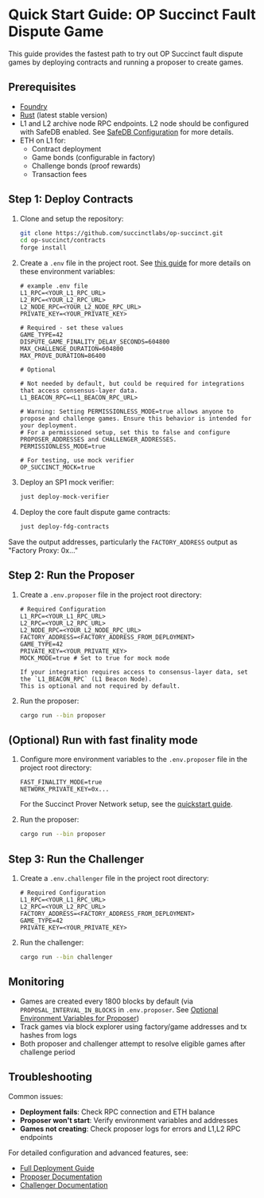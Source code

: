 # Quick Start Guide: OP Succinct Fault Dispute Game

This guide provides the fastest path to try out OP Succinct fault dispute games by deploying contracts and running a proposer to create games.

## Prerequisites

- [Foundry](https://book.getfoundry.sh/getting-started/installation)
- [Rust](https://www.rust-lang.org/tools/install) (latest stable version)
- L1 and L2 archive node RPC endpoints. L2 node should be configured with SafeDB enabled. See [SafeDB Configuration](./best_practices.md#safe-db-configuration) for more details.
- ETH on L1 for:
  - Contract deployment
  - Game bonds (configurable in factory)
  - Challenge bonds (proof rewards)
  - Transaction fees

## Step 1: Deploy Contracts

1. Clone and setup the repository:

    ```bash
    git clone https://github.com/succinctlabs/op-succinct.git
    cd op-succinct/contracts
    forge install
    ```

2. Create a `.env` file in the project root. See [this guide](deploy.md#prerequisites) for more details on these environment variables:

    ```env
    # example .env file
    L1_RPC=<YOUR_L1_RPC_URL>
    L2_RPC=<YOUR_L2_RPC_URL>
    L2_NODE_RPC=<YOUR_L2_NODE_RPC_URL>
    PRIVATE_KEY=<YOUR_PRIVATE_KEY>

    # Required - set these values
    GAME_TYPE=42
    DISPUTE_GAME_FINALITY_DELAY_SECONDS=604800
    MAX_CHALLENGE_DURATION=604800
    MAX_PROVE_DURATION=86400

    # Optional

    # Not needed by default, but could be required for integrations that access consensus-layer data.
    L1_BEACON_RPC=<L1_BEACON_RPC_URL>

    # Warning: Setting PERMISSIONLESS_MODE=true allows anyone to propose and challenge games. Ensure this behavior is intended for your deployment.
    # For a permissioned setup, set this to false and configure PROPOSER_ADDRESSES and CHALLENGER_ADDRESSES.
    PERMISSIONLESS_MODE=true

    # For testing, use mock verifier
    OP_SUCCINCT_MOCK=true
    ```

3. Deploy an SP1 mock verifier:

    ```bash
    just deploy-mock-verifier
    ```  

4. Deploy the core fault dispute game contracts:

    ```bash
    just deploy-fdg-contracts
    ```

Save the output addresses, particularly the `FACTORY_ADDRESS` output as "Factory Proxy: 0x..."

## Step 2: Run the Proposer

1. Create a `.env.proposer` file in the project root directory:

    ```env
    # Required Configuration
    L1_RPC=<YOUR_L1_RPC_URL>
    L2_RPC=<YOUR_L2_RPC_URL>
    L2_NODE_RPC=<YOUR_L2_NODE_RPC_URL>
    FACTORY_ADDRESS=<FACTORY_ADDRESS_FROM_DEPLOYMENT>
    GAME_TYPE=42
    PRIVATE_KEY=<YOUR_PRIVATE_KEY>
    MOCK_MODE=true # Set to true for mock mode
    ```

    ```admonish info
    If your integration requires access to consensus-layer data, set the `L1_BEACON_RPC` (L1 Beacon Node).  
    This is optional and not required by default.
    ```

2. Run the proposer:

    ```bash
    cargo run --bin proposer
    ```

## (Optional) Run with fast finality mode

1. Configure more environment variables to the `.env.proposer` file in the project root directory:

    ```env
    FAST_FINALITY_MODE=true
    NETWORK_PRIVATE_KEY=0x...
    ```

    For the Succinct Prover Network setup, see the [quickstart guide](https://docs.succinct.xyz/docs/sp1/prover-network/quickstart).

2. Run the proposer:

    ```bash
    cargo run --bin proposer
    ```

## Step 3: Run the Challenger

1. Create a `.env.challenger` file in the project root directory:

    ```env
    # Required Configuration
    L1_RPC=<YOUR_L1_RPC_URL>
    L2_RPC=<YOUR_L2_RPC_URL>
    FACTORY_ADDRESS=<FACTORY_ADDRESS_FROM_DEPLOYMENT>
    GAME_TYPE=42
    PRIVATE_KEY=<YOUR_PRIVATE_KEY>
    ```

2. Run the challenger:

    ```bash
    cargo run --bin challenger
    ```

## Monitoring

- Games are created every 1800 blocks by default (via `PROPOSAL_INTERVAL_IN_BLOCKS` in `.env.proposer`. See [Optional Environment Variables for Proposer](./proposer.md#optional-environment-variables))
- Track games via block explorer using factory/game addresses and tx hashes from logs
- Both proposer and challenger attempt to resolve eligible games after challenge period

## Troubleshooting

Common issues:

- **Deployment fails**: Check RPC connection and ETH balance
- **Proposer won't start**: Verify environment variables and addresses
- **Games not creating**: Check proposer logs for errors and L1,L2 RPC endpoints

For detailed configuration and advanced features, see:

- [Full Deployment Guide](./deploy.md)
- [Proposer Documentation](./proposer.md)
- [Challenger Documentation](./challenger.md)
